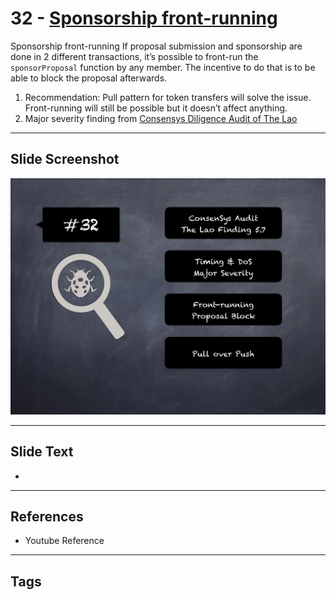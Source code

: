
# 32 - [Sponsorship front-running](./Sponsorship%20front-running.md)

Sponsorship front-running If proposal submission and sponsorship are done in 2 different transactions, it’s possible to front-run the `sponsorProposal` function by any member. The incentive to do that is to be able to block the proposal afterwards.


1.  Recommendation: Pull pattern for token transfers will solve the issue. Front-running will still be possible but it doesn’t affect anything.
2.  Major severity finding from [Consensys Diligence Audit of The Lao](https://consensys.net/diligence/audits/2020/01/the-lao)


___
## Slide Screenshot
![032.png](../../images/7.%20Audit%20Findings%20101/032.png)
___
## Slide Text
- 
___
## References
- Youtube Reference
___
## Tags
